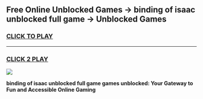 
## Free Online Unblocked Games → binding of isaac unblocked full game → Unblocked Games
<h3>
<a href="https://premium.freeplayer.one?title=binding_of_isaac_unblocked_full_game&ref=21F">CLICK TO PLAY</a></h3>
<hr>

<h3>
<a href="https://premium.freeplayer.one?title=binding_of_isaac_unblocked_full_game&ref=21F">CLICK 2 PLAY</a>
  
</h3>

<a href="https://premium.freeplayer.one?title=binding_of_isaac_unblocked_full_game&ref=21F/"><img src="https://clearcache.store/games.png"></a>


**binding of isaac unblocked full game games unblocked: Your Gateway to Fun and Accessible Online Gaming**
